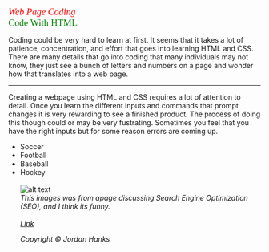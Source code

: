 <span style="font-family:Times New Roman; color:red; font-size:14pt; font-style: italic;">Web Page Coding</span>
<br>
<span style="font-family: Impact; color: green; font-size: 14pt; font-style: em; text-align:center;">Code With HTML</span>
<meta charset="utf-8">
<meta name="description" content="Coding a Web page with HTML">
<meta name="viewport" content="width=device-width, initial-scale=1">
<meta name="keywords" content="HTML, How to">
<meta name="author" content="Jordan Hanks">  
<meta name="date" content="02272022">
<meta name="purpose" content="education on basic web page creation">
<p>Coding could be very hard to learn at first. It seems that it takes a lot of patience, concentration, and effort that goes into learning HTML and CSS. There are many details that go into coding that many individuals may not know, they just see a bunch of letters and numbers on a page and wonder how that translates into a web page.</p>
<hr>
<p>Creating a webpage using HTML and CSS requires a lot of attention to detail. Once you learn the different inputs and commands that prompt changes it is very rewarding to see a finished product. The process of doing this though could or may be very fustrating. Sometimes you feel that you have the right inputs but for some reason errors are coming up.
  <br>
  <ul>
    <li>Soccer
      <li>Football
        <li>Baseball
          <li>Hockey
            <br>
            <br>
            <img src="http://jennymunn.com/wp-content/uploads/2012/06/dwight-schrute-the-office.jpg" alt="alt text">
            <br>
            <i>This images was from apage discussing Search Engine Optimization (SEO), and I think its funny.<i>
  <br>
  <br>
              <a href="https://www.ccsf.edu/">Link</a>
              <br>
              
  Copyright &copy; Jordan Hanks
